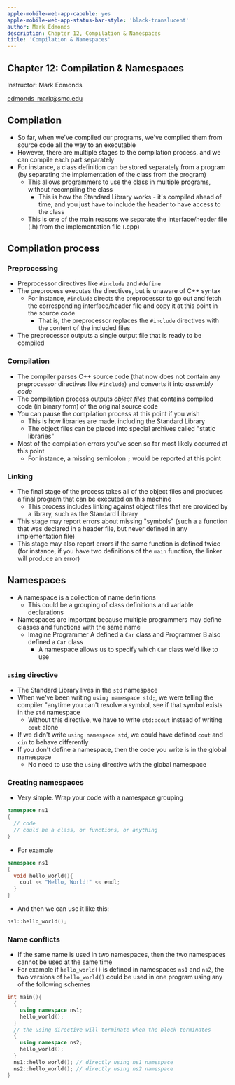```yaml
---
apple-mobile-web-app-capable: yes
apple-mobile-web-app-status-bar-style: 'black-translucent'
author: Mark Edmonds
description: Chapter 12, Compilation & Namespaces
title: 'Compilation & Namespaces'
---
```


## Chapter 12: Compilation & Namespaces

Instructor: Mark Edmonds

<edmonds_mark@smc.edu>

## Compilation

- So far, when we've compiled our programs, we've compiled them from source code all the way to an executable
- However, there are multiple stages to the compilation process, and we can compile each part separately
- For instance, a class definition can be stored separately from a program (by separating the implementation of the class from the program)
  - This allows programmers to use the class in multiple programs, without recompiling the class
    - This is how the Standard Library works - it's compiled ahead of time, and you just have to include the header to have access to the class
  - This is one of the main reasons we separate the interface/header file (.h) from the implementation file (.cpp)

## Compilation process

### Preprocessing

- Preprocessor directives like `#include` and `#define`
- The preprocess executes the directives, but is unaware of C++ syntax
  - For instance, `#include` directs the preprocessor to go out and fetch the corresponding interface/header file and copy it at this point in the source code
    - That is, the preprocessor replaces the `#include` directives with the content of the included files
- The preprocessor outputs a single output file that is ready to be compiled

### Compilation

- The compiler parses C++ source code (that now does not contain any preprocessor directives like `#include`) and converts it into *assembly code*
- The compilation process outputs *object files* that contains compiled code (in binary form) of the original source code
- You can pause the compilation process at this point if you wish
  - This is how libraries are made, including the Standard Library
  - The object files can be placed into special archives called "static libraries"
- Most of the compilation errors you've seen so far most likely occurred at this point
  - For instance, a missing semicolon `;` would be reported at this point

### Linking

- The final stage of the process takes all of the object files and produces a final program that can be executed on this machine
  - This process includes linking against object files that are provided by a library, such as the Standard Library
- This stage may report errors about missing "symbols" (such a a function that was declared in a header file, but never defined in any implementation file)
- This stage may also report errors if the same function is defined twice (for instance, if you have two definitions of the `main` function, the linker will produce an error)

## Namespaces

- A namespace is a collection of name definitions
  - This could be a grouping of class definitions and variable declarations
- Namespaces are important because multiple programmers may define classes and functions with the same name
  - Imagine Programmer A defined a `Car` class and Programmer B also defined a `Car` class
    - A namespace allows us to specify which `Car` class we'd like to use

### `using` directive

- The Standard Library lives in the `std` namespace
- When we've been writing `using namespace std;`, we were telling the compiler "anytime you can't resolve a symbol, see if that symbol exists in the `std` namespace
  - Without this directive, we have to write `std::cout` instead of writing `cout` alone
- If we didn't write `using namespace std`, we could have defined `cout` and `cin` to behave differently
- If you don't define a namespace, then the code you write is in the global namespace
  - No need to use the `using` directive with the global namespace

### Creating namespaces

- Very simple. Wrap your code with a namespace grouping

```cpp
namespace ns1
{
  // code
  // could be a class, or functions, or anything
}
```

- For example

```cpp
namespace ns1
{
  void hello_world(){
    cout << "Hello, World!" << endl;
  }
}
```

- And then we can use it like this:

```cpp
ns1::hello_world();
```

### Name conflicts

- If the same name is used in two namespaces, then the two namespaces cannot be used at the same time
- For example if `hello_world()` is defined in namespaces `ns1` and `ns2`, the two versions of `hello_world()` could be used in one program using any of the following schemes

```cpp
int main(){
  {
    using namespace ns1;
    hello_world();
  }
  // the using directive will terminate when the block terminates
  {
    using namespace ns2;
    hello_world();
  }
  ns1::hello_world(); // directly using ns1 namespace
  ns2::hello_world(); // directly using ns2 namespace
}
```
